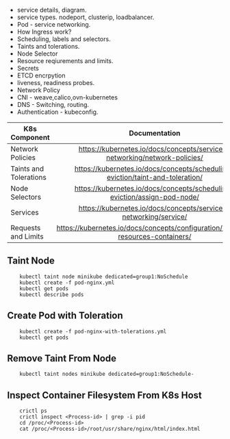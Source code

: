 * service details, diagram.
* service types. nodeport, clusterip, loadbalancer.
* Pod - service networking.
* How Ingress work?
* Scheduling, labels and selectors.
* Taints and tolerations.
* Node Selector
* Resource reqiurements and limits.
* Secrets
* ETCD encrpytion
* liveness, readiness probes.
* Network Policy
* CNI - weave,calico,ovn-kubernetes
* DNS - Switching, routing.
* Authentication - kubeconfig.

| K8s Component        | Documentation           |
| ------------- |:-------------:|
| Network Policies      | https://kubernetes.io/docs/concepts/services-networking/network-policies/ |
| Taints and Tolerations      | https://kubernetes.io/docs/concepts/scheduling-eviction/taint-and-toleration/      |
| Node Selectors | https://kubernetes.io/docs/concepts/scheduling-eviction/assign-pod-node/      |
| Services | https://kubernetes.io/docs/concepts/services-networking/service/    |
| Requests and Limits | https://kubernetes.io/docs/concepts/configuration/manage-resources-containers/   |


Taint Node
------------

        kubectl taint node minikube dedicated=group1:NoSchedule
        kubectl create -f pod-nginx.yml
        kubectl get pods
        kubectl describe pods


Create Pod with Toleration
------------

        kubectl create -f pod-nginx-with-tolerations.yml
        kubectl get pods

Remove Taint From Node
------------
        kubectl taint nodes minikube dedicated=group1:NoSchedule-

Inspect Container Filesystem From K8s Host
------------

        crictl ps
        crictl inspect <Process-id> | grep -i pid
        cd /proc/<Process-id>
        cat /proc/<Process-id>/root/usr/share/nginx/html/index.html
        
